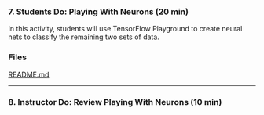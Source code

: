 ### 7. Students Do: Playing With Neurons (20 min)

In this activity, students will use TensorFlow Playground to create neural nets to classify the remaining two sets of data. 

### Files

[README.md](Activities/02-Stu_Playing_With_Neurons/README.md)

---

### 8. Instructor Do: Review Playing With Neurons (10 min)


